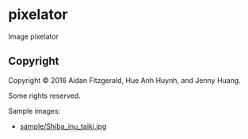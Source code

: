 # pixelator
Image pixelator

## Copyright
Copyright &copy; 2016 Aidan Fitzgerald, Hue Anh Huynh, and Jenny Huang.

Some rights reserved.

Sample images:
- [sample/Shiba_inu_taiki.jpg](https://commons.wikimedia.org/wiki/File:Shiba_inu_taiki.jpg)
